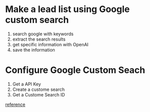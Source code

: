 # Make a lead list using Google custom search

1. search google with keywords
2. extract the search results
3. get specific information with OpenAI
4. save the information


# Configure Google Custom Seach
1. Get a API Key
1. Create a custome search
1. Get a Custome Search ID

[reference](https://qiita.com/zak_y/items/42ca0f1ea14f7046108c)